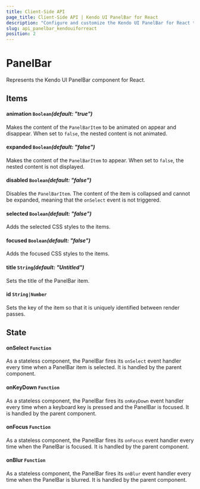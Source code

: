 ```yaml
---
title: Client-Side API
page_title: Client-Side API | Kendo UI PanelBar for React
description: "Configure and customize the Kendo UI PanelBar for React through its client-side API reference."
slug: api_panelbar_kendouiforreact
position: 2
---
```


# PanelBar

Represents the Kendo UI PanelBar component for React.

## Items

#### animation `Boolean`*(default: "true")*

Makes the content of the `PanelBarItem` to be animated on appear and disappear. When set to `false`, the nested content is not animated.

#### expanded `Boolean`*(default: "false")*

Makes the content of the `PanelBarItem` to appear. When set to `false`, the nested content is not displayed.

#### disabled `Boolean`*(default: "false")*

Disables the `PanelBarItem`. The content of the item is collapsed and cannot be expanded, meaning that the `onSelect` event is not triggered.

#### selected `Boolean`*(default: "false")*

Adds the selected CSS styles to the items.

#### focused `Boolean`*(default: "false")*

Adds the focused CSS styles to the items.

#### title `String`*(default: "Untitled")*

Sets the title of the PanelBar item.

#### id `String|Number`

Sets the key of the item so that it is uniquely identified between render passes.

## State

#### onSelect `Function`

As a stateless component, the PanelBar fires its `onSelect` event handler every time when a PanelBar item is selected. It is handled by the parent component.

#### onKeyDown `Function`

As a stateless component, the PanelBar fires its `onKeyDown` event handler every time when a keyboard key is pressed and the PanelBar is focused. It is handled by the parent component.

#### onFocus `Function`

As a stateless component, the PanelBar fires its `onFocus` event handler every time when the PanelBar is focused. It is handled by the parent component.

#### onBlur `Function`

As a stateless component, the PanelBar fires its `onBlur` event handler every time when the PanelBar is blurred. It is handled by the parent component.
